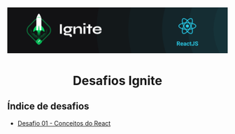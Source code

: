 <h1 align="center">
  <img alt="ignite-reactjs" title="ignite-reactjs" src=".github/cover-reactjs.png">
</h1>

<h1 align="center">
  Desafios Ignite
</h1>

## Índice de desafios

- [Desafio 01 - Conceitos do React](https://github.com/FelipeBrenner/ignite-reactjs-desafios/desafio-01-conceitos-do-react)